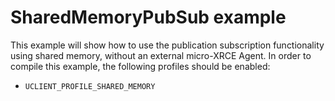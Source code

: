 # SharedMemoryPubSub example

This example will show how to use the publication subscription functionality using shared memory, without an external micro-XRCE Agent.
In order to compile this example, the following profiles should be enabled:

- `UCLIENT_PROFILE_SHARED_MEMORY` 
